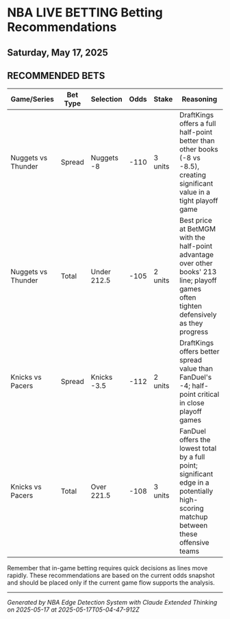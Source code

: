 # NBA LIVE BETTING Betting Recommendations
## Saturday, May 17, 2025

## RECOMMENDED BETS
| Game/Series | Bet Type | Selection | Odds | Stake | Reasoning |
|-------------|----------|-----------|------|-------|-----------|
| Nuggets vs Thunder | Spread | Nuggets -8 | -110 | 3 units | DraftKings offers a full half-point better than other books (-8 vs -8.5), creating significant value in a tight playoff game |
| Nuggets vs Thunder | Total | Under 212.5 | -105 | 2 units | Best price at BetMGM with the half-point advantage over other books' 213 line; playoff games often tighten defensively as they progress |
| Knicks vs Pacers | Spread | Knicks -3.5 | -112 | 2 units | DraftKings offers better spread value than FanDuel's -4; half-point critical in close playoff games |
| Knicks vs Pacers | Total | Over 221.5 | -108 | 3 units | FanDuel offers the lowest total by a full point; significant edge in a potentially high-scoring matchup between these offensive teams |

Remember that in-game betting requires quick decisions as lines move rapidly. These recommendations are based on the current odds snapshot and should be placed only if the current game flow supports the analysis.

---
*Generated by NBA Edge Detection System with Claude Extended Thinking on 2025-05-17 at 2025-05-17T05-04-47-912Z*
